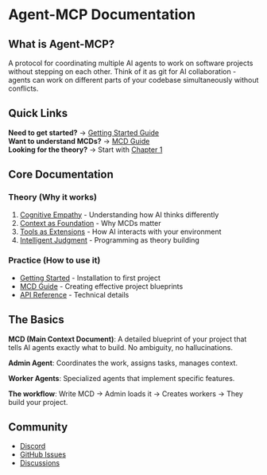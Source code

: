 # Agent-MCP Documentation

## What is Agent-MCP?

A protocol for coordinating multiple AI agents to work on software projects without stepping on each other. Think of it as git for AI collaboration - agents can work on different parts of your codebase simultaneously without conflicts.

## Quick Links

**Need to get started?** → [Getting Started Guide](./getting-started.md)  
**Want to understand MCDs?** → [MCD Guide](./mcd-guide.md)  
**Looking for the theory?** → Start with [Chapter 1](./chapter-1-cognitive-empathy.md)

## Core Documentation

### Theory (Why it works)
1. [Cognitive Empathy](./chapter-1-cognitive-empathy.md) - Understanding how AI thinks differently
2. [Context as Foundation](./chapter-2-context-foundation.md) - Why MCDs matter
3. [Tools as Extensions](./chapter-3-tools-extensions.md) - How AI interacts with your environment
4. [Intelligent Judgment](./chapter-4-intelligent-judgment.md) - Programming as theory building

### Practice (How to use it)
- [Getting Started](./getting-started.md) - Installation to first project
- [MCD Guide](./mcd-guide.md) - Creating effective project blueprints
- [API Reference](./api-reference.md) - Technical details

## The Basics

**MCD (Main Context Document)**: A detailed blueprint of your project that tells AI agents exactly what to build. No ambiguity, no hallucinations.

**Admin Agent**: Coordinates the work, assigns tasks, manages context.

**Worker Agents**: Specialized agents that implement specific features.

**The workflow**: Write MCD → Admin loads it → Creates workers → They build your project.

## Community

- [Discord](https://discord.gg/7Jm7nrhjGn)
- [GitHub Issues](https://github.com/rinadelph/Agent-MCP/issues)
- [Discussions](https://github.com/rinadelph/Agent-MCP/discussions)
